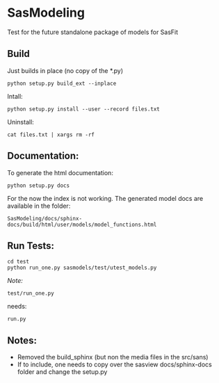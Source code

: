 SasModeling
===========

Test for the future standalone package of models for SasFit

Build
-----
Just builds in place (no copy of the *.py)

```
python setup.py build_ext --inplace
```

Intall:

```
python setup.py install --user --record files.txt
```

Uninstall:

```
cat files.txt | xargs rm -rf
```

Documentation:
--------------
To generate the html documentation:

```
python setup.py docs
```

For the now the index is not working. The generated model docs are available in the folder:

```
SasModeling/docs/sphinx-docs/build/html/user/models/model_functions.html
```

Run Tests:
----------

```
cd test
python run_one.py sasmodels/test/utest_models.py
```

*Note:*

```
test/run_one.py
```

needs:

```
run.py
```

Notes:
------
- Removed the build_sphinx (but non the media files in the src/sans)
 - If to include, one needs to copy over the sasview docs/sphinx-docs folder and change the setup.py
